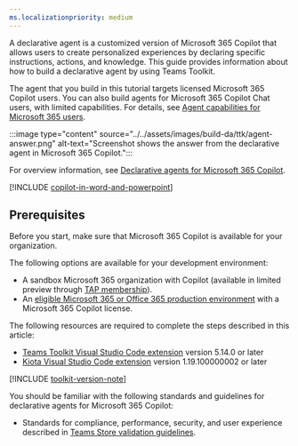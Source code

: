 ```yaml
---
ms.localizationpriority: medium
---
```


<!-- markdownlint-disable MD041 -->

A declarative agent is a customized version of Microsoft 365 Copilot that allows users to create personalized experiences by declaring specific instructions, actions, and knowledge. This guide provides information about how to build a declarative agent by using Teams Toolkit.

The agent that you build in this tutorial targets licensed Microsoft 365 Copilot users. You can also build agents for Microsoft 365 Copilot Chat users, with limited capabilities. For details, see [Agent capabilities for Microsoft 365 users](../../prerequisites.md#agent-capabilities-for-microsoft-365-users).

:::image type="content" source="../../assets/images/build-da/ttk/agent-answer.png" alt-text="Screenshot shows the answer from the declarative agent in Microsoft 365 Copilot.":::

For overview information, see [Declarative agents for Microsoft 365 Copilot](../../overview-declarative-agent.md).

[!INCLUDE [copilot-in-word-and-powerpoint](../copilot-in-word-and-powerpoint.md)]

## Prerequisites

Before you start, make sure that Microsoft 365 Copilot is available for your organization.

The following options are available for your development environment:

- A sandbox Microsoft 365 organization with Copilot (available in limited preview through [TAP membership](https://developer.microsoft.com/microsoft-365/tap)).
- An [eligible Microsoft 365 or Office 365 production environment](../../prerequisites.md#organizations-with-microsoft-365-copilot-licenses) with a Microsoft 365 Copilot license.

The following resources are required to complete the steps described in this article:

- [Teams Toolkit Visual Studio Code extension](/microsoftteams/platform/toolkit/install-teams-toolkit?tabs=vscode#install-a-prerelease-version) version 5.14.0 or later
- [Kiota Visual Studio Code extension](/openapi/kiota/install?tabs=bash#install-the-visual-studio-code-extension) version 1.19.100000002 or later

[!INCLUDE [toolkit-version-note](../toolkit-version-note.md)]

You should be familiar with the following standards and guidelines for declarative agents for Microsoft 365 Copilot:

- Standards for compliance, performance, security, and user experience described in [Teams Store validation guidelines](/microsoftteams/platform/concepts/deploy-and-publish/appsource/prepare/teams-store-validation-guidelines#teams-apps-extensible-as-plugin-for-microsoft-copilot-for-microsoft-365).
